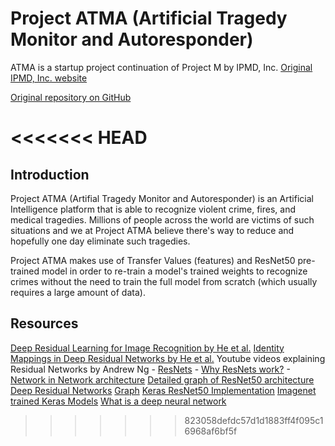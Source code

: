 # Project ATMA (Artificial Tragedy Monitor and Autoresponder)
ATMA is a startup project continuation of Project M by IPMD, Inc. 
[Original IPMD, Inc. website](http://www.ipmdinc.com/)

[Original repository on GitHub](https://github.com/IvanVargas8/projectATMA)

<<<<<<< HEAD
=======
## Introduction
Project ATMA (Artifial Tragedy Monitor and Autoresponder) is an Artificial Intelligence platform
that is able to recognize violent crime, fires, and medical tragedies. Millions of people across
the world are victims of such situations and we at Project ATMA believe there's way to reduce and
hopefully one day eliminate such tragedies.

Project ATMA makes use of Transfer Values (features) and ResNet50 pre-trained model
in order to re-train a model's trained weights to recognize crimes without the need
to train the full model from scratch (which usually requires a large amount of data).

## Resources
[Deep Residual Learning for Image Recognition by He et al.](https://arxiv.org/abs/1512.03385)
[Identity Mappings in Deep Residual Networks by He et al.](https://arxiv.org/abs/1603.05027)
Youtube videos explaining Residual Networks by Andrew Ng
    - [ResNets](https://www.youtube.com/watch?time_continue=1&v=K0uoBKBQ1gA)
    - [Why ResNets work?](https://www.youtube.com/watch?v=GSsKdtoatm8)
    - [Network in Network architecture](https://www.youtube.com/watch?v=9EZVpLTPGz8)
[Detailed graph of ResNet50 architecture](http://ethereon.github.io/netscope/#/gist/db945b393d40bfa26006)
[Deep Residual Networks](https://github.com/KaimingHe/deep-residual-networks)
[Graph](http://ethereon.github.io/netscope/#/gist/db945b393d40bfa26006)
[Keras ResNet50 Implementation](https://github.com/raghakot/keras-resnet)
[Imagenet trained Keras Models](https://www.pyimagesearch.com/2017/03/20/imagenet-vggnet-resnet-inception-xception-keras/)
[What is a deep neural network](https://www.quora.com/What-is-the-deep-neural-network-known-as-%E2%80%9CResNet-50%E2%80%9D)
>>>>>>> 823058defdc57d1d1883ff4f095c16968af6bf5f
